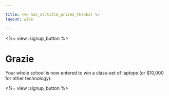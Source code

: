 ```yaml
---

title: <%= hoc_s(:title_prizes_thanks) %>
layout: wide

---
```


<%= view :signup_button %>

# Grazie

Your whole school is now entered to win a class-set of laptops (or $10,000 for other technology).

<%= view :signup_button %>